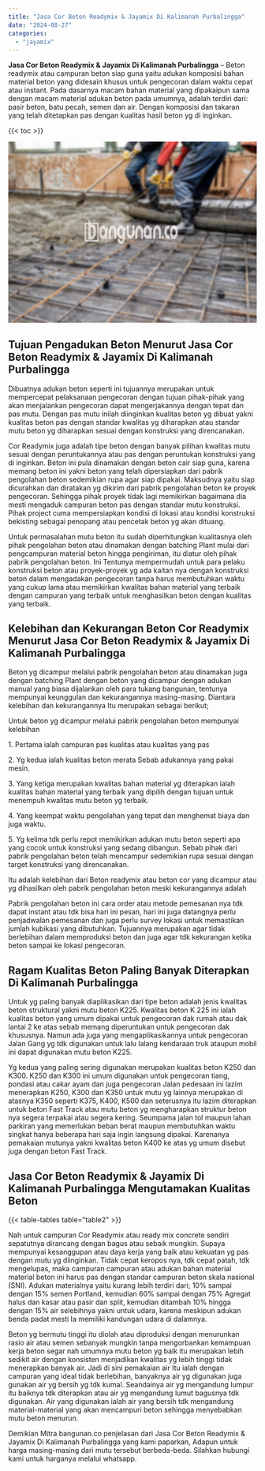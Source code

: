 ```yaml
---
title: "Jasa Cor Beton Readymix & Jayamix Di Kalimanah Purbalingga"
date: "2024-08-27"
categories: 
  - "jayamix"
---
```


**Jasa Cor Beton Readymix & Jayamix Di Kalimanah Purbalingga** – Beton readymix atau campuran beton siap guna yaitu adukan komposisi bahan material beton yang didesain khusus untuk pengecoran dalam waktu cepat atau instant. Pada dasarnya macam bahan material yang dipakaipun sama dengan macam material adukan beton pada umumnya, adalah terdiri dari: pasir beton, batu pecah, semen dan air. Dengan komposisi dan takaran yang telah ditetapkan pas dengan kualitas hasil beton yg di inginkan.

{{< toc >}}

![Jasa Cor Beton Readymix & Jayamix Di Kalimanah Purbalingga](/images/jasa-cor-readymix-45.png)

## Tujuan Pengadukan Beton Menurut Jasa Cor Beton Readymix & Jayamix Di Kalimanah Purbalingga

Dibuatnya adukan beton seperti ini tujuannya merupakan untuk mempercepat pelaksanaan pengecoran dengan tujuan pihak-pihak yang akan menjalankan pengecoran dapat mengerjakannya dengan tepat dan pas mutu. Dengan pas mutu inilah diinginkan kualitas beton yg dibuat yakni kualitas beton pas dengan standar kwalitas yg diharapkan atau standar mutu beton yg diharapkan sesuai dengan konstruksi yang direncanakan.

Cor Readymix juga adalah tipe beton dengan banyak pilihan kwalitas mutu sesuai dengan peruntukannya atau pas dengan peruntukan konstruksi yang di inginkan. Beton ini pula dinamakan dengan beton cair siap guna, karena memang beton ini yakni beton yang telah dipersiapkan dari pabrik pengolahan beton sedemikian rupa agar siap dipakai. Maksudnya yaitu siap dicurahkan dan diratakan yg dikirim dari pabrik pengolahan beton ke proyek pengecoran. Sehingga pihak proyek tidak lagi memikirkan bagaimana dia mesti mengaduk campuran beton pas dengan standar mutu konstruksi. Pihak project cuma mempersiapkan kondisi di lokasi atau kondisi konstruksi bekisting sebagai penopang atau pencetak beton yg akan dituang.

Untuk permasalahan mutu beton itu sudah diperhitungkan kualitasnya oleh pihak pengolahan beton atau dinamakan dengan batching Plant mulai dari pengcampuran material beton hingga pengiriman, itu diatur oleh pihak pabrik pengolahan beton. Ini Tentunya mempermudah untuk para pelaku konstruksi beton atau proyek-proyek yg ada kaitan nya dengan konstruksi beton dalam mengadakan pengecoran tanpa harus membutuhkan waktu yang cukup lama atau memikirkan kwalitas bahan material yang terbaik dengan campuran yang terbaik untuk menghasilkan beton dengan kualitas yang terbaik.

## Kelebihan dan Kekurangan Beton Cor Readymix Menurut Jasa Cor Beton Readymix & Jayamix Di Kalimanah Purbalingga

Beton yg dicampur melalui pabrik pengolahan beton atau dinamakan juga dengan batching Plant dengan beton yang dicampur dengan adukan manual yang biasa dijalankan oleh para tukang bangunan, tentunya mempunyai keunggulan dan kekurangannya masing-masing. Diantara kelebihan dan kekurangannya Itu merupakan sebagai berikut;

Untuk beton yg dicampur melalui pabrik pengolahan beton mempunyai kelebihan

1\. Pertama ialah campuran pas kualitas atau kualitas yang pas

2\. Yg kedua ialah kualitas beton merata Sebab adukannya yang pakai mesin.

3\. Yang ketiga merupakan kwalitas bahan material yg diterapkan ialah kualitas bahan material yang terbaik yang dipilih dengan tujuan untuk menempuh kwalitas mutu beton yg terbaik.

4\. Yang keempat waktu pengolahan yang tepat dan menghemat biaya dan juga waktu.

5\. Yg kelima tdk perlu repot memikirkan adukan mutu beton seperti apa yang cocok untuk konstruksi yang sedang dibangun. Sebab pihak dari pabrik pengolahan beton telah mencampur sedemikian rupa sesuai dengan target konstruksi yang direncanakan.

Itu adalah kelebihan dari Beton readymix atau beton cor yang dicampur atau yg dihasilkan oleh pabrik pengolahan beton meski kekurangannya adalah

Pabrik pengolahan beton ini cara order atau metode pemesanan nya tdk dapat instant atau tdk bisa hari ini pesan, hari ini juga datangnya perlu penjadwalan pemesanan dan juga perlu survey lokasi untuk memastikan jumlah kubikasi yang dibutuhkan. Tujuannya merupakan agar tidak berlebihan dalam memproduksi beton dan juga agar tdk kekurangan ketika beton sampai ke lokasi pengecoran.

## Ragam Kualitas Beton Paling Banyak Diterapkan Di Kalimanah Purbalingga

Untuk yg paling banyak diaplikasikan dari tipe beton adalah jenis kwalitas beton struktural yakni mutu beton K225. Kwalitas beton K 225 ini ialah kualitas beton yang umum dipakai untuk pengecoran dak rumah atau dak lantai 2 ke atas sebab memang diperuntukan untuk pengecoran dak khususnya. Namun ada juga yang mengaplikasikannya untuk pengecoran Jalan Gang yg tdk digunakan untuk lalu lalang kendaraan truk ataupun mobil ini dapat digunakan mutu beton K225.

Yg kedua yang paling sering digunakan merupakan kualitas beton K250 dan K300. K250 dan K300 ini umum digunakan untuk pengecoran tiang, pondasi atau cakar ayam dan juga pengecoran Jalan pedesaan ini lazim menerapkan K250, K300 dan K350 untuk mutu yg lainnya merupakan di atasnya K350 seperti K375, K400, K500 dan seterusnya itu lazim diterapkan untuk beton Fast Track atau mutu beton yg mengharapkan struktur beton nya segera terpakai atau segera kering. Seumpama jalan tol maupun lahan parkiran yang memerlukan beban berat maupun membutuhkan waktu singkat hanya beberapa hari saja ingin langsung dipakai. Karenanya pemakaian mutunya yakni kwalitas beton K400 ke atas yg umum disebut juga dengan beton Fast Track.

## Jasa Cor Beton Readymix & Jayamix Di Kalimanah Purbalingga Mengutamakan Kualitas Beton

{{< table-tables table="table2" >}}

Nah untuk campuran Cor Readymix atau ready mix concrete sendiri sepatutnya dirancang dengan bagus atau sebaik mungkin. Supaya mempunyai kesanggupan atau daya kerja yang baik atau kekuatan yg pas dengan mutu yg diinginkan. Tidak cepat keropos nya, tdk cepat patah, tdk mengelupas, maka campuran campuran atau adukan bahan material material beton ini harus pas dengan standar campuran beton skala nasional (SNI). Adukan materialnya yaitu kurang lebih terdiri dari; 10% sampai dengan 15% semen Portland, kemudian 60% sampai dengan 75% Agregat halus dan kasar atau pasir dan split, kemudian ditambah 10% hingga dengan 15% air selebihnya yakni untuk udara, karena meskipun adukan benda padat mesti Ia memiliki kandungan udara di dalamnya.

Beton yg bermutu tinggi itu diolah atau diproduksi dengan menurunkan rasio air atau semen sebanyak mungkin tanpa mengorbankan kemampuan kerja beton segar nah umumnya mutu beton yg baik itu merupakan lebih sedikit air dengan konsisten menjadikan kwalitas yg lebih tinggi tidak menerapkan banyak air. Jadi di sini pemakaian air Itu ialah dengan campuran yang ideal tidak berlebihan, banyaknya air yg digunakan juga gunakan air yg bersih yg tdk kumal. Seandainya air yg mengandung lumpur itu baiknya tdk diterapkan atau air yg mengandung lumut bagusnya tdk digunakan. Air yang digunakan ialah air yang bersih tdk mengandung material-material yang akan mencampuri beton sehingga menyebabkan mutu beton menurun.

Demikian Mitra bangunan.co penjelasan dari Jasa Cor Beton Readymix & Jayamix Di Kalimanah Purbalingga yang kami paparkan, Adapun untuk harga masing-masing dari mutu tersebut berbeda-beda. Silahkan hubungi kami untuk harganya melalui whatsapp.
